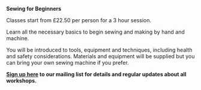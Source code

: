 **Sewing for Beginners**

Classes start from £22.50 per person for a 3 hour session.

Learn all the necessary basics to begin sewing and making by hand and machine. 

You will be introduced to tools, equipment and techniques, including health and safety considerations.
Materials and equipment will be supplied but you can bring your own sewing machine if you prefer.

**[Sign up here](/contact)  to our mailing list for details and regular updates about all workshops.**
